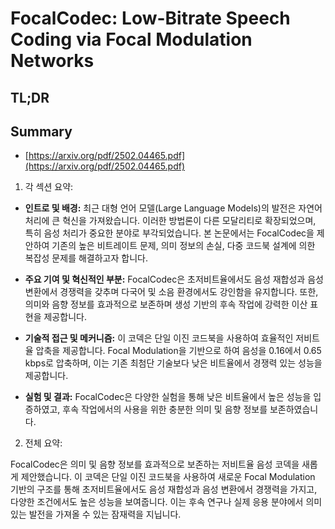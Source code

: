 # FocalCodec: Low-Bitrate Speech Coding via Focal Modulation Networks
## TL;DR
## Summary
- [https://arxiv.org/pdf/2502.04465.pdf](https://arxiv.org/pdf/2502.04465.pdf)

1. 각 섹션 요약:

- **인트로 및 배경:** 최근 대형 언어 모델(Large Language Models)의 발전은 자연어 처리에 큰 혁신을 가져왔습니다. 이러한 방법론이 다른 모달리티로 확장되었으며, 특히 음성 처리가 중요한 분야로 부각되었습니다. 본 논문에서는 FocalCodec을 제안하여 기존의 높은 비트레이트 문제, 의미 정보의 손실, 다중 코드북 설계에 의한 복잡성 문제를 해결하고자 합니다.

- **주요 기여 및 혁신적인 부분:** FocalCodec은 초저비트율에서도 음성 재합성과 음성 변환에서 경쟁력을 갖추며 다국어 및 소음 환경에서도 강인함을 유지합니다. 또한, 의미와 음향 정보를 효과적으로 보존하며 생성 기반의 후속 작업에 강력한 이산 표현을 제공합니다.

- **기술적 접근 및 메커니즘:** 이 코덱은 단일 이진 코드북을 사용하여 효율적인 저비트율 압축을 제공합니다. Focal Modulation을 기반으로 하여 음성을 0.16에서 0.65 kbps로 압축하며, 이는 기존 최첨단 기술보다 낮은 비트율에서 경쟁력 있는 성능을 제공합니다.

- **실험 및 결과:** FocalCodec은 다양한 실험을 통해 낮은 비트율에서 높은 성능을 입증하였고, 후속 작업에서의 사용을 위한 충분한 의미 및 음향 정보를 보존하였습니다.

2. 전체 요약:

FocalCodec은 의미 및 음향 정보를 효과적으로 보존하는 저비트율 음성 코덱을 새롭게 제안했습니다. 이 코덱은 단일 이진 코드북을 사용하여 새로운 Focal Modulation 기반의 구조를 통해 초저비트율에서도 음성 재합성과 음성 변환에서 경쟁력을 가지고, 다양한 조건에서도 높은 성능을 보여줍니다. 이는 후속 연구나 실제 응용 분야에서 의미 있는 발전을 가져올 수 있는 잠재력을 지닙니다.